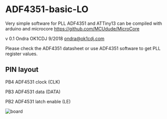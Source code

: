 # ADF4351-basic-LO
Very simple software for PLL ADF4351 and ATTiny13  can be compiled with arduino and microcore
https://github.com/MCUdude/MicroCore

v 0.1 Ondra OK1CDJ 9/2018 ondra@ok1cdj.com
 
Please check the ADF4351 datasheet or use ADF4351 software
to get PLL register values.
 
## PIN layout
 PB4 ADF4531 clock (CLK)   
 
 PB3 ADF4531 data (DATA)
 
 PB2 ADF4531 latch enable (LE)

![board](https://raw.githubusercontent.com/ok1cdj/ADF4351-basic-LO/master/PLL-board.jpg)
    
